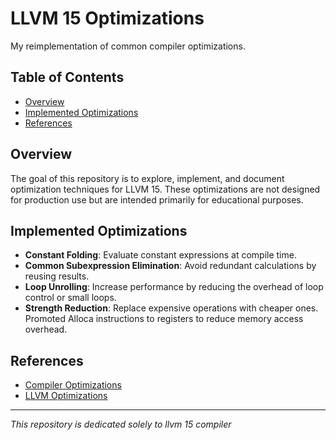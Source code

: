 # LLVM 15 Optimizations

My reimplementation of common compiler optimizations.

## Table of Contents

- [Overview](#overview)
- [Implemented Optimizations](#implemented-optimizations)
- [References](#references)

## Overview

The goal of this repository is to explore, implement, and document optimization techniques for LLVM 15. These optimizations are not designed for production use but are intended primarily for educational purposes.
## Implemented Optimizations

- **Constant Folding**: Evaluate constant expressions at compile time.
- **Common Subexpression Elimination**: Avoid redundant calculations by reusing results.
- **Loop Unrolling**: Increase performance by reducing the overhead of loop control or small loops.
- **Strength Reduction**: Replace expensive operations with cheaper ones. Promoted Alloca instructions to registers to reduce memory access overhead.

## References

- [Compiler Optimizations](https://en.wikipedia.org/wiki/Compiler_optimization)
- [LLVM Optimizations](https://llvm.org/docs/Passes.html)

---
*This repository is dedicated solely to llvm 15 compiler*